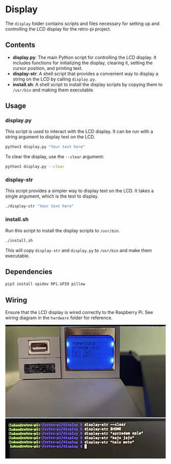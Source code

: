 # Display

The `display` folder contains scripts and files necessary for setting up and controlling the LCD display for the retro-pi project.

## Contents

- **display.py**: The main Python script for controlling the LCD display. It includes functions for initializing the display, clearing it, setting the cursor position, and printing text.
- **display-str**: A shell script that provides a convenient way to display a string on the LCD by calling `display.py`.
- **install.sh**: A shell script to install the display scripts by copying them to `/usr/bin` and making them executable.

## Usage

### display.py

This script is used to interact with the LCD display. It can be run with a string argument to display text on the LCD.

```sh
python3 display.py "Your text here"
```

To clear the display, use the `--clear` argument:

```sh
python3 display.py --clear
```

### display-str

This script provides a simpler way to display text on the LCD. It takes a single argument, which is the text to display.

```sh
./display-str "Your text here"
```

### install.sh

Run this script to install the display scripts to `/usr/bin`.

```sh
./install.sh
```

This will copy `display-str` and `display.py` to `/usr/bin` and make them executable.

## Dependencies

```sh
pip3 install spidev RPi.GPIO pillow
```

## Wiring

Ensure that the LCD display is wired correctly to the Raspberry Pi.
See wiring diagram in the `hardware` folder for reference.

![lcd](../img/IMG_1800.jpg)
![lcd](../img/IMG_1799.jpg)
